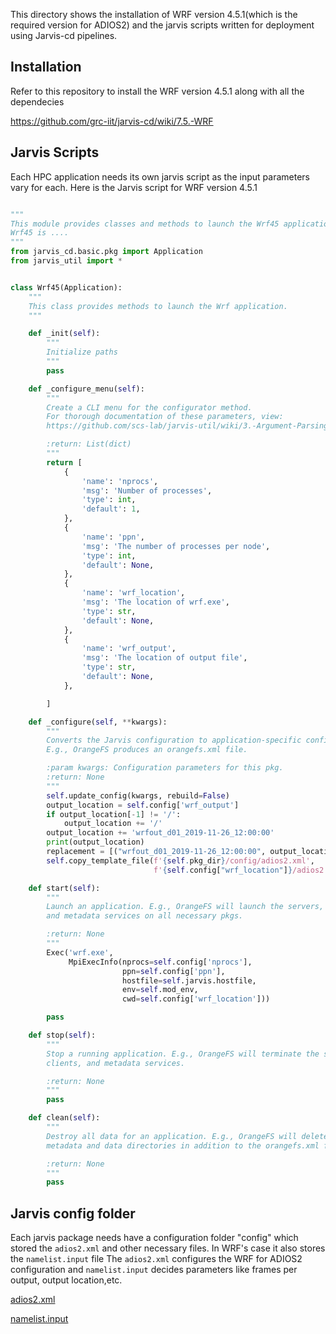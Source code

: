 This directory shows the installation of WRF version 4.5.1(which is the required version for ADIOS2) and the jarvis scripts written for deployment using Jarvis-cd pipelines.

## Installation
Refer to this repository to install the WRF version 4.5.1 along with all the dependecies

https://github.com/grc-iit/jarvis-cd/wiki/7.5.-WRF

## Jarvis Scripts
Each HPC application needs its own jarvis script as the input parameters vary for each. Here is the Jarvis script for WRF version 4.5.1
```python

"""
This module provides classes and methods to launch the Wrf45 application.
Wrf45 is ....
"""
from jarvis_cd.basic.pkg import Application
from jarvis_util import *


class Wrf45(Application):
    """
    This class provides methods to launch the Wrf application.
    """

    def _init(self):
        """
        Initialize paths
        """
        pass

    def _configure_menu(self):
        """
        Create a CLI menu for the configurator method.
        For thorough documentation of these parameters, view:
        https://github.com/scs-lab/jarvis-util/wiki/3.-Argument-Parsing

        :return: List(dict)
        """
        return [
            {
                'name': 'nprocs',
                'msg': 'Number of processes',
                'type': int,
                'default': 1,
            },
            {
                'name': 'ppn',
                'msg': 'The number of processes per node',
                'type': int,
                'default': None,
            },
            {
                'name': 'wrf_location',
                'msg': 'The location of wrf.exe',
                'type': str,
                'default': None,
            },
            {
                'name': 'wrf_output',
                'msg': 'The location of output file',
                'type': str,
                'default': None,
            },

        ]

    def _configure(self, **kwargs):
        """
        Converts the Jarvis configuration to application-specific configuration.
        E.g., OrangeFS produces an orangefs.xml file.

        :param kwargs: Configuration parameters for this pkg.
        :return: None
        """
        self.update_config(kwargs, rebuild=False)
        output_location = self.config['wrf_output']
        if output_location[-1] != '/':
            output_location += '/'
        output_location += 'wrfout_d01_2019-11-26_12:00:00'
        print(output_location)
        replacement = [("wrfout_d01_2019-11-26_12:00:00", output_location)]
        self.copy_template_file(f'{self.pkg_dir}/config/adios2.xml',
                                f'{self.config["wrf_location"]}/adios2.xml', replacement)

    def start(self):
        """
        Launch an application. E.g., OrangeFS will launch the servers, clients,
        and metadata services on all necessary pkgs.

        :return: None
        """
        Exec('wrf.exe',
             MpiExecInfo(nprocs=self.config['nprocs'],
                         ppn=self.config['ppn'],
                         hostfile=self.jarvis.hostfile,
                         env=self.mod_env,
                         cwd=self.config['wrf_location']))

        pass

    def stop(self):
        """
        Stop a running application. E.g., OrangeFS will terminate the servers,
        clients, and metadata services.

        :return: None
        """
        pass

    def clean(self):
        """
        Destroy all data for an application. E.g., OrangeFS will delete all
        metadata and data directories in addition to the orangefs.xml file.

        :return: None
        """
        pass

```
## Jarvis config folder
Each jarvis package needs have a configuration folder "config" which stored the ```adios2.xml``` and other necessary files. In WRF's case it also stores the ```namelist.input``` file
The ```adios2.xml``` configures the WRF for ADIOS2 configuration and ```namelist.input``` decides parameters like frames per output, output location,etc. 


[adios2.xml](https://github.com/manikantateja973/Build-an-ML-based-optimization-for-an-Adios-application/blob/main/WRF/adios2.xml)

[namelist.input](https://github.com/manikantateja973/Build-an-ML-based-optimization-for-an-Adios-application/blob/main/WRF/adios2.xml](https://github.com/manikantateja973/Build-an-ML-based-optimization-for-an-Adios-application/blob/main/WRF/namelist.input))
